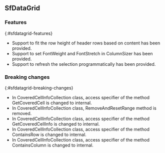 ## SfDataGrid

### Features
{:#sfdatagrid-features}

* Support to fit the row height of header rows based on content has been provided.
* Support to set FontWeight and FontStretch in ColumnSizer has been provided.
* Support to refresh the selection programmatically has been provided.

### Breaking changes
{:#sfdatagrid-breaking-changes}

* In CoveredCellInfoCollection class, access specifier of the method GetCoveredCell is changed to internal.
* In CoveredCellInfoCollection class, RemoveAndResetRange method is removed.
* In CoveredCellInfoCollection class, access specifier of the method GetCoveredCellInfo is changed to internal.
* In CoveredCellInfoCollection class, access specifier of the method ContainsRow is changed to internal.
* In CoveredCellInfoCollection class, access specifier of the method ContainsColumn is changed to internal.
